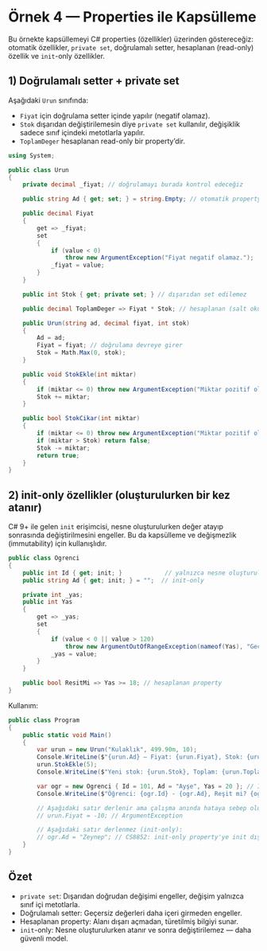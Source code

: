 # Örnek 4 — Properties ile Kapsülleme

Bu örnekte kapsüllemeyi C# properties (özellikler) üzerinden göstereceğiz: otomatik özellikler, `private set`, doğrulamalı setter, hesaplanan (read-only) özellik ve `init`-only özellikler.

## 1) Doğrulamalı setter + private set

Aşağıdaki `Urun` sınıfında:
- `Fiyat` için doğrulama setter içinde yapılır (negatif olamaz).
- `Stok` dışarıdan değiştirilemesin diye `private set` kullanılır, değişiklik sadece sınıf içindeki metotlarla yapılır.
- `ToplamDeger` hesaplanan read-only bir property’dir.

```csharp
using System;

public class Urun
{
    private decimal _fiyat; // doğrulamayı burada kontrol edeceğiz

    public string Ad { get; set; } = string.Empty; // otomatik property

    public decimal Fiyat
    {
        get => _fiyat;
        set
        {
            if (value < 0)
                throw new ArgumentException("Fiyat negatif olamaz.");
            _fiyat = value;
        }
    }

    public int Stok { get; private set; } // dışarıdan set edilemez

    public decimal ToplamDeger => Fiyat * Stok; // hesaplanan (salt okunur)

    public Urun(string ad, decimal fiyat, int stok)
    {
        Ad = ad;
        Fiyat = fiyat; // doğrulama devreye girer
        Stok = Math.Max(0, stok);
    }

    public void StokEkle(int miktar)
    {
        if (miktar <= 0) throw new ArgumentException("Miktar pozitif olmalı.");
        Stok += miktar;
    }

    public bool StokCikar(int miktar)
    {
        if (miktar <= 0) throw new ArgumentException("Miktar pozitif olmalı.");
        if (miktar > Stok) return false;
        Stok -= miktar;
        return true;
    }
}
```

## 2) init-only özellikler (oluşturulurken bir kez atanır)

C# 9+ ile gelen `init` erişimcisi, nesne oluşturulurken değer atayıp sonrasında değiştirilmesini engeller. Bu da kapsülleme ve değişmezlik (immutability) için kullanışlıdır.

```csharp
public class Ogrenci
{
    public int Id { get; init; }            // yalnızca nesne oluşturulurken set edilebilir
    public string Ad { get; init; } = "";  // init-only

    private int _yas;
    public int Yas
    {
        get => _yas;
        set
        {
            if (value < 0 || value > 120)
                throw new ArgumentOutOfRangeException(nameof(Yas), "Geçersiz yaş aralığı.");
            _yas = value;
        }
    }

    public bool ResitMi => Yas >= 18; // hesaplanan property
}
```

Kullanım:

```csharp
public class Program
{
    public static void Main()
    {
        var urun = new Urun("Kulaklık", 499.90m, 10);
        Console.WriteLine($"{urun.Ad} — Fiyat: {urun.Fiyat}, Stok: {urun.Stok}, Toplam: {urun.ToplamDeger}");
        urun.StokEkle(5);
        Console.WriteLine($"Yeni stok: {urun.Stok}, Toplam: {urun.ToplamDeger}");

        var ogr = new Ogrenci { Id = 101, Ad = "Ayşe", Yas = 20 }; // Id ve Ad sadece burada set edilebilir
        Console.WriteLine($"Öğrenci: {ogr.Id} - {ogr.Ad}, Reşit mi? {ogr.ResitMi}");

        // Aşağıdaki satır derlenir ama çalışma anında hataya sebep olur çünkü doğrulama yakalar
        // urun.Fiyat = -10; // ArgumentException

        // Aşağıdaki satır derlenmez (init-only):
        // ogr.Ad = "Zeynep"; // CS8852: init-only property'ye init dışında atama yapılamaz
    }
}
```

## Özet

- `private set`: Dışarıdan doğrudan değişimi engeller, değişim yalnızca sınıf içi metotlarla.
- Doğrulamalı setter: Geçersiz değerleri daha içeri girmeden engeller.
- Hesaplanan property: Alanı dışarı açmadan, türetilmiş bilgiyi sunar.
- `init`-only: Nesne oluşturulurken atanır ve sonra değiştirilemez — daha güvenli model.
